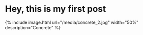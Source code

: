 # Hey, this is my first post

{% include image.html url="/media/concrete_2.jpg" width="50%" description="Concrete" %}
